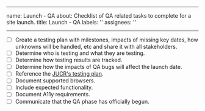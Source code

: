 <!-- ### PORT THIS INTO A K8S DEPLOYED SERVICE ### -->
---
name: Launch - QA
about: Checklist of QA related tasks to complete for a site launch.
title: Launch - QA
labels: ''
assignees: ''

---

<!-- Please check off line-items as they are completed and leave notes if necessary. -->
<!-- If an item is not relevant to this project, [strike it out](https://docs.github.com/en/github/writing-on-github/basic-writing-and-formatting-syntax#styling-text) -->
<!-- (e.g. `~~Not relevant item~~`) or remove it. If child tickets are created for -->
<!-- any line-item, please update this description to include references to them. -->

- [ ] Create a testing plan with milestones, impacts of missing key dates, how unknowns will be handled, etc and share it with all stakeholders.
- [ ] Determine who is testing and what they are testing.
- [ ] Determine how testing results are tracked.
- [ ] Determine how the impacts of QA bugs will affect the launch date.
- [ ] Reference the [JUCR's testing plan](https://github.com/jucr-io/engineering-handbook).
- [ ] Document supported browsers.
- [ ] Include expected functionality.
- [ ] Document A11y requirements.
- [ ] Communicate that the QA phase has officially begun.
